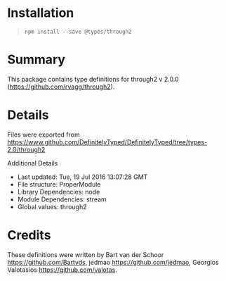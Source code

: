 # Installation
> `npm install --save @types/through2`

# Summary
This package contains type definitions for through2 v 2.0.0 (https://github.com/rvagg/through2).

# Details
Files were exported from https://www.github.com/DefinitelyTyped/DefinitelyTyped/tree/types-2.0/through2

Additional Details
 * Last updated: Tue, 19 Jul 2016 13:07:28 GMT
 * File structure: ProperModule
 * Library Dependencies: node
 * Module Dependencies: stream
 * Global values: through2

# Credits
These definitions were written by Bart van der Schoor <https://github.com/Bartvds>, jedmao <https://github.com/jedmao>, Georgios Valotasios <https://github.com/valotas>.
